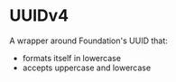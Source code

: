 # UUIDv4

A wrapper around Foundation's UUID that:
- formats itself in lowercase
- accepts uppercase and lowercase 
